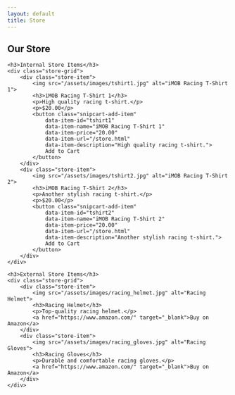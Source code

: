 ```yaml
---
layout: default
title: Store
---
```


<section id="store" class="store-section" data-aos="fade-up">
    <h2>Our Store</h2>

    <h3>Internal Store Items</h3>
    <div class="store-grid">
        <div class="store-item">
            <img src="/assets/images/tshirt1.jpg" alt="iMOB Racing T-Shirt 1">
            <h3>iMOB Racing T-Shirt 1</h3>
            <p>High quality racing t-shirt.</p>
            <p>$20.00</p>
            <button class="snipcart-add-item"
                data-item-id="tshirt1"
                data-item-name="iMOB Racing T-Shirt 1"
                data-item-price="20.00"
                data-item-url="/store.html"
                data-item-description="High quality racing t-shirt.">
                Add to Cart
            </button>
        </div>
        <div class="store-item">
            <img src="/assets/images/tshirt2.jpg" alt="iMOB Racing T-Shirt 2">
            <h3>iMOB Racing T-Shirt 2</h3>
            <p>Another stylish racing t-shirt.</p>
            <p>$20.00</p>
            <button class="snipcart-add-item"
                data-item-id="tshirt2"
                data-item-name="iMOB Racing T-Shirt 2"
                data-item-price="20.00"
                data-item-url="/store.html"
                data-item-description="Another stylish racing t-shirt.">
                Add to Cart
            </button>
        </div>
    </div>

    <h3>External Store Items</h3>
    <div class="store-grid">
        <div class="store-item">
            <img src="/assets/images/racing_helmet.jpg" alt="Racing Helmet">
            <h3>Racing Helmet</h3>
            <p>Top-quality racing helmet.</p>
            <a href="https://www.amazon.com/" target="_blank">Buy on Amazon</a>
        </div>
        <div class="store-item">
            <img src="/assets/images/racing_gloves.jpg" alt="Racing Gloves">
            <h3>Racing Gloves</h3>
            <p>Durable and comfortable racing gloves.</p>
            <a href="https://www.amazon.com/" target="_blank">Buy on Amazon</a>
        </div>
    </div>
</section>
